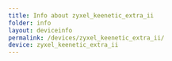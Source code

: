 ```yaml
---
title: Info about zyxel_keenetic_extra_ii
folder: info
layout: deviceinfo
permalink: /devices/zyxel_keenetic_extra_ii/
device: zyxel_keenetic_extra_ii
---
```


